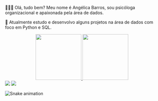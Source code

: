 🙋🏽‍♀️ Olá, tudo bem? Meu nome é Angélica Barros, sou psicóloga organizacional e apaixonada pela área de dados.

💼 Atualmente estudo e desenvolvo alguns projetos na área de dados com foco em Python e SQL.



<div align="center">
  <a href="https://github.com/angelicabarros">
  <img height="150em" src="https://github-readme-stats.vercel.app/api?username=angelicabarros&show_icons=true&theme=radical&include_all_commits=true&count_private=true"/>
  <img height="150em" src="https://github-readme-stats.vercel.app/api/top-langs/?username=angelicabarros&layout=compact&langs_count=7&theme=radical"/>
</div>

  
  
<div> 
  <a href = "mailto:angelicapabarros@gmail.com"><img src="https://img.shields.io/badge/-Gmail-%23333?style=for-the-badge&logo=gmail&logoColor=white" target="_blank"></a>
  <a href="https://www.linkedin.com/psiangelicabarros" target="_blank"><img src="https://img.shields.io/badge/-LinkedIn-%230077B5?style=for-the-badge&logo=linkedin&logoColor=white" target="_blank"></a> 
 
  ![Snake animation](https://github.com/angelicabarros/angelicabarros/blob/output/github-contribution-grid-snake.svg)
 
</div>

